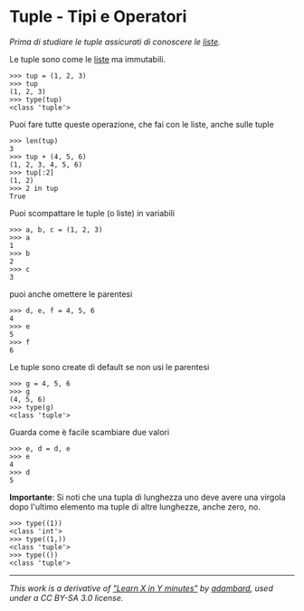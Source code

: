 # Tuple - Tipi e Operatori 

_Prima di studiare le tuple assicurati di conoscere le [liste](Type_List.md)._

Le tuple sono come le [liste](Type_List.md) ma immutabili.

    >>> tup = (1, 2, 3)                                    
    >>> tup
    (1, 2, 3)
    >>> type(tup)
    <class 'tuple'>

Puoi fare tutte queste operazione, che fai con le liste, anche sulle tuple

    >>> len(tup)                                           
    3
    >>> tup + (4, 5, 6)
    (1, 2, 3, 4, 5, 6)
    >>> tup[:2]
    (1, 2)
    >>> 2 in tup
    True


Puoi scompattare le tuple (o liste) in variabili

    >>> a, b, c = (1, 2, 3)                                
    >>> a
    1
    >>> b
    2
    >>> c
    3


puoi anche omettere le parentesi

    >>> d, e, f = 4, 5, 6                                  
    4
    >>> e
    5
    >>> f
    6


Le tuple sono create di default se non usi le parentesi

    >>> g = 4, 5, 6                                        
    >>> g
    (4, 5, 6)
    >>> type(g)
    <class 'tuple'>

Guarda come è facile scambiare due valori

    >>> e, d = d, e                                        
    >>> e
    4
    >>> d
    5



**Importante**: Si noti che una tupla di lunghezza uno deve avere una virgola dopo l'ultimo elemento ma tuple di altre lunghezze, anche zero, no.

    >>> type((1))
    <class 'int'>
    >>> type((1,))
    <class 'tuple'>
    >>> type(())
    <class 'tuple'>



---

_This work is a derivative of ["Learn X in Y minutes"](https://github.com/adambard/learnxinyminutes-docs) by [adambard](https://github.com/adambard), used under a CC BY-SA 3.0 license._